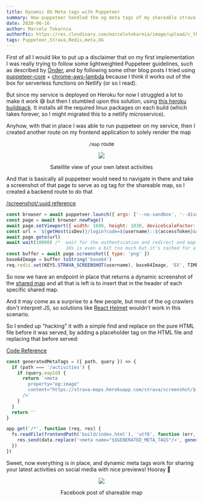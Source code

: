 ```yaml
---
title: Dynamic OG Meta tags with Puppeteer
summary: How puppeteer handled the og meta tags of my shareable strava maps
date: 2020-06-16
author: Marcelo Tokarnia
authorPic: https://res.cloudinary.com/marcelotokarnia/image/upload/c_thumb,g_face:center,r_max,h_150,w_150,f_auto,q_auto/v1590609457/profile/A54I1782_qa84qz.jpg
tags: Puppeteer,Strava,Redis,meta,OG
---
```


First of all I would like to put up a disclaimer that on my first implementation I was really trying to follow some lightweighted Puppeteer guidelines, such as described by [Önder](/blog/geekle-node-conference-day2#önder-ceylanhttpswwwlinkedincominonderceylan---puppeteer-can-automate-that), and by following some other blog posts I tried using [puppeteer-core](https://www.npmjs.com/package/puppeteer-core) + [chrome-aws-lambda](https://github.com/alixaxel/chrome-aws-lambda) because I think it works out of the box for serverless functions on Netlify (or so I read).

But since my service is deployed on Heroku for now I struggled a lot to make it work 😅 but then I stumbled upon this solution, using [this heroku buildpack](https://github.com/jontewks/puppeteer-heroku-buildpack). It installs all the required linux packages on each build (which takes forever, so I might migrated this to a netlify microservice).

Anyhow, with that in place I was able to run puppeteer on my service, then I created another route on my frontend application to solely render the map

<div style="text-align: center"><p><code>/map</code> route</p><img src="https://res.cloudinary.com/marcelotokarnia/image/upload/c_scale,w_600/v1592603940/blog/strava-map-og-image-tag_osnnri.png" /><p>Satellite view of your own latest activities</p></div>

And that is basically all puppeteer would need to navigate in there and take a screenshot of that page to serve as og tag for the shareable map, so I created a backend route to do that

[/screenshot/:uuid reference](https://github.com/marcelotokarnia/strava-maps/blob/bb6e63c1beb0c56434b5c57c38f8245d811ee19d/src/strava/router.ts#L55)

```js
const browser = await puppeteer.launch({ args: ['--no-sandbox', '--disable-setuid-sandbox'] })
const page = await browser.newPage()
await page.setViewport({ width: 1680, height: 1030, deviceScaleFactor: 1 })
const url = `${getHost(isDev)}/login?code=${username}::${accessToken}&redirectTo=/map`
await page.goto(url)
await wait(10000) /*  wait for the authentication and redirect and map render,
                      10s is even a bit too much but it's cached for a day still 🤷🏻‍♀️ */
const buffer = await page.screenshot({ type: 'png' })
base64Image = buffer.toString('base64')
req.redis.set(KEYS.STRAVA_SCREENSHOT(username), base64Image, 'EX', TIME.DAY)
```

So now we have an endpoint in place that returns a dynamic screenshot of the [shared map](/blog/shareable-strava-map-view) and all that is left is to insert that in the header of each specific shared map.

And it may come as a surprise to a few people, but most of the og crawlers don't interpret JS, so solutions like [React Helmet](https://github.com/nfl/react-helmet) wouldn't work in this scenario.

So I ended up "hacking" it with a simple find and replace on the pure HTML file before it was served, by adding a placeholder tag on the HTML file and replacing that before served:

[Code Reference](https://github.com/marcelotokarnia/strava-maps/blob/e2013d85a2a4207012c91ddb4d76153fbed5e0c3/src/server.ts#L14)

```js
const generatedMetaTags = ({ path, query }) => {
  if (path === '/activities') {
    if (query.mapId) {
      return `<meta
        property="og:image"
        content="https://strava-maps.herokuapp.com/strava/screenshot/${query.mapId}"
      />`
    }
  }
  return ''
}

app.get('/*', function (req, res) {
  fs.readFile(frontendPath('build/index.html'), 'utf8', function (err, data) {
    res.send(data.replace('<meta name="$$GENERATED_META_TAGS"/>', generatedMetaTags(req)))
  })
})
```

Sweet, now everything is in place, and dynamic meta tags work for sharing your latest activities on social media with nice previews! Hooray 🎉

<div style="text-align: center"><img src="https://res.cloudinary.com/marcelotokarnia/image/upload/c_scale,w_600/v1592605579/blog/facebook-sharing-og-preview_udmmon.png" /><p>Facebook post of shareable map</p></div>
